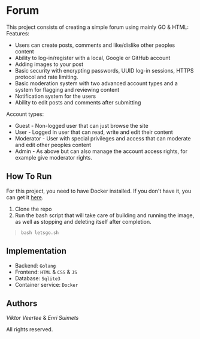 # Forum

This project consists of creating a simple forum using mainly GO & HTML:
Features:
+ Users can create posts, comments and like/dislike other peoples content
+ Ability to log-in/register with a local, Google or GitHub account
+ Adding images to your post
+ Basic security with encrypting passwords, UUID log-in sessions, HTTPS protocol and rate limiting.
+ Basic moderation system with two advanced account types and a system for flagging and reviewing content
+ Notification system for the users
+ Ability to edit posts and comments after submitting


Account types:
+ Guest - Non-logged user that can just browse the site
+ User - Logged in user that can read, write and edit their content
+ Moderator - User with special privileges and access that can moderate and edit other peoples content
+ Admin - As above but can also manage the account access rights, for example give moderator rights.

## How To Run
For this project, you need to have Docker installed. If you don't have it, you can get it [here](https://www.docker.com/).
1. Clone the repo
2. Run the bash script that will take care of building and running the image, as well as stopping and deleting itself after completion. 
 > `bash letsgo.sh`

## Implementation
- Backend: `Golang`
- Frontend: `HTML` & `CSS` & `JS`
- Database: `Sqlite3`
- Container service: `Docker`

## Authors
*Viktor Veertee* & *Enri Suimets*

All rights reserved.

